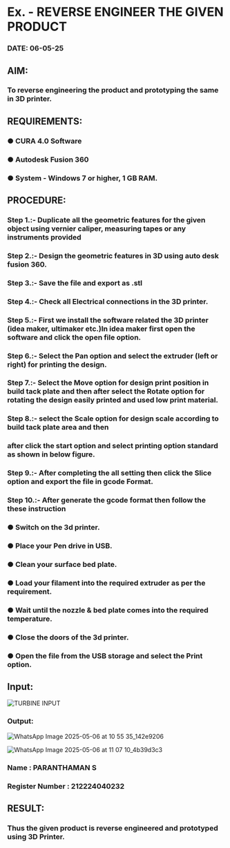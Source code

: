 # Ex.   - REVERSE ENGINEER THE GIVEN PRODUCT

### DATE: 06-05-25

## AIM: 
### To reverse engineering the product and prototyping the same in 3D printer.

## REQUIREMENTS:
### ●	CURA 4.0 Software
### ●	 Autodesk Fusion 360
### ●	 System - Windows 7 or higher, 1 GB RAM.

## PROCEDURE:
### Step 1.:- Duplicate all the geometric features for the given object using vernier caliper, measuring tapes or any instruments provided
### Step 2.:- Design the geometric features in 3D using auto desk fusion 360.
### Step 3.:- Save the file and export as .stl
### Step 4.:- Check all Electrical connections in the 3D printer.
### Step 5.:- First we install the software related the 3D printer (idea maker, ultimaker etc.)In idea maker first open the software and click the open file option.
### Step 6.:- Select the Pan option and select the extruder (left or right) for printing the design.
### Step 7.:- Select the Move option for design print position in build tack plate and then after select the Rotate option for rotating the design easily printed and used low print material.
### Step 8.:- select the Scale option for design scale according to build tack plate area and then
### after click the start option and select printing option standard as shown in below figure.
### Step 9.:- After completing the all setting then click the Slice option and export the file in gcode Format.
### Step 10.:- After generate the gcode format then follow the these instruction 
  ###   ●	Switch on the 3d printer.
  ###   ●	Place your Pen drive in USB.
  ###   ●	Clean your surface bed plate.
  ###   ●	Load your filament into the required extruder as per the requirement.
  ###   ●	Wait until the nozzle & bed plate comes into the required temperature.
  ###   ●	Close the doors of the 3d printer.
  ###   ●	Open the file from the USB storage and select the Print option.

## Input:

![TURBINE INPUT](https://github.com/user-attachments/assets/b00c9e2a-1ff6-469e-abc1-a276a0801fc9)



### Output:
![WhatsApp Image 2025-05-06 at 10 55 35_142e9206](https://github.com/user-attachments/assets/91a4095f-904f-4cd7-a1e8-780fb32f1b22)

![WhatsApp Image 2025-05-06 at 11 07 10_4b39d3c3](https://github.com/user-attachments/assets/63c08d2f-e27d-4400-8a6c-8b6ace2208fd)




### Name : PARANTHAMAN S
### Register Number : 212224040232 

## RESULT:
###   Thus the given product is reverse engineered and prototyped using 3D Printer.

